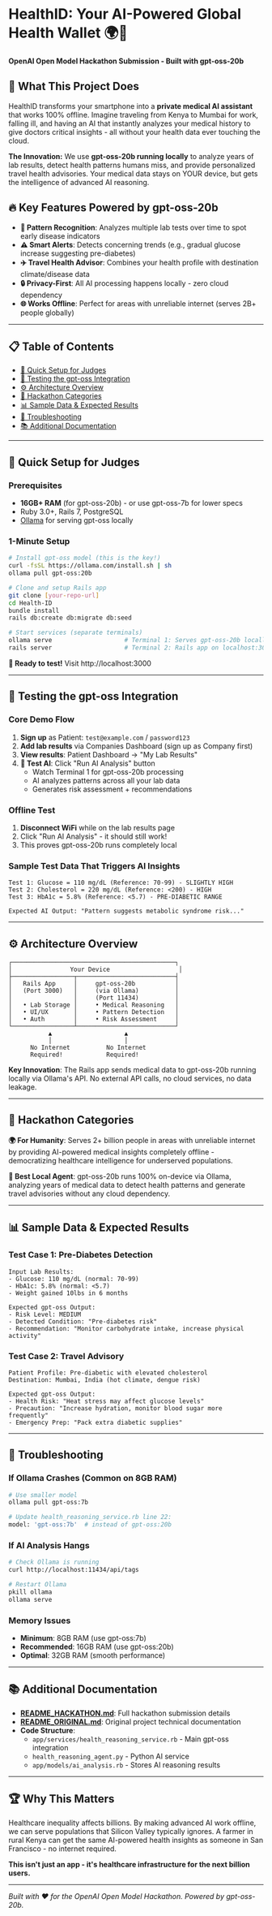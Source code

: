 # HealthID: Your AI-Powered Global Health Wallet 🌍🏥

**OpenAI Open Model Hackathon Submission - Built with gpt-oss-20b**

## 🎯 What This Project Does

HealthID transforms your smartphone into a **private medical AI assistant** that works 100% offline. Imagine traveling from Kenya to Mumbai for work, falling ill, and having an AI that instantly analyzes your medical history to give doctors critical insights - all without your health data ever touching the cloud.

**The Innovation:** We use **gpt-oss-20b running locally** to analyze years of lab results, detect health patterns humans miss, and provide personalized travel health advisories. Your medical data stays on YOUR device, but gets the intelligence of advanced AI reasoning.

## 🔥 Key Features Powered by gpt-oss-20b

- **🧠 Pattern Recognition**: Analyzes multiple lab tests over time to spot early disease indicators
- **⚠️ Smart Alerts**: Detects concerning trends (e.g., gradual glucose increase suggesting pre-diabetes)
- **✈️ Travel Health Advisor**: Combines your health profile with destination climate/disease data
- **🔒 Privacy-First**: All AI processing happens locally - zero cloud dependency
- **🌐 Works Offline**: Perfect for areas with unreliable internet (serves 2B+ people globally)

---

## 📋 Table of Contents

- [🚀 Quick Setup for Judges](#-quick-setup-for-judges)
- [🧪 Testing the gpt-oss Integration](#-testing-the-gpt-oss-integration)
- [⚙️ Architecture Overview](#️-architecture-overview)
- [🎯 Hackathon Categories](#-hackathon-categories)
- [📊 Sample Data & Expected Results](#-sample-data--expected-results)
- [🔧 Troubleshooting](#-troubleshooting)
- [📚 Additional Documentation](#-additional-documentation)

---

## 🚀 Quick Setup for Judges

### Prerequisites
- **16GB+ RAM** (for gpt-oss-20b) - or use gpt-oss-7b for lower specs
- Ruby 3.0+, Rails 7, PostgreSQL
- [Ollama](https://ollama.com) for serving gpt-oss locally

### 1-Minute Setup
```bash
# Install gpt-oss model (this is the key!)
curl -fsSL https://ollama.com/install.sh | sh
ollama pull gpt-oss:20b

# Clone and setup Rails app
git clone [your-repo-url]
cd Health-ID
bundle install
rails db:create db:migrate db:seed

# Start services (separate terminals)
ollama serve                    # Terminal 1: Serves gpt-oss-20b locally
rails server                    # Terminal 2: Rails app on localhost:3000
```

**🎯 Ready to test!** Visit http://localhost:3000

---

## 🧪 Testing the gpt-oss Integration

### Core Demo Flow
1. **Sign up** as Patient: `test@example.com` / `password123`
2. **Add lab results** via Companies Dashboard (sign up as Company first)
3. **View results**: Patient Dashboard → "My Lab Results"
4. **🤖 Test AI**: Click "Run AI Analysis" button
   - Watch Terminal 1 for gpt-oss-20b processing
   - AI analyzes patterns across all your lab data
   - Generates risk assessment + recommendations

### Offline Test
1. **Disconnect WiFi** while on the lab results page
2. Click "Run AI Analysis" - it should still work!
3. This proves gpt-oss-20b runs completely local

### Sample Test Data That Triggers AI Insights
```
Test 1: Glucose = 110 mg/dL (Reference: 70-99) - SLIGHTLY HIGH
Test 2: Cholesterol = 220 mg/dL (Reference: <200) - HIGH  
Test 3: HbA1c = 5.8% (Reference: <5.7) - PRE-DIABETIC RANGE

Expected AI Output: "Pattern suggests metabolic syndrome risk..."
```

---

## ⚙️ Architecture Overview

```
┌─────────────────────────────────────────────┐
│                Your Device                   │
├─────────────────┬───────────────────────────┤
│   Rails App     │     gpt-oss-20b           │
│   (Port 3000)   │     (via Ollama)          │
│                 │     (Port 11434)          │
│   • Lab Storage │     • Medical Reasoning   │
│   • UI/UX       │     • Pattern Detection   │
│   • Auth        │     • Risk Assessment     │
└─────────────────┴───────────────────────────┘
           ▲                    ▲
           │                    │
      No Internet          No Internet
      Required!            Required!
```

**Key Innovation**: The Rails app sends medical data to gpt-oss-20b running locally via Ollama's API. No external API calls, no cloud services, no data leakage.

---

## 🎯 Hackathon Categories

**🌍 For Humanity**: Serves 2+ billion people in areas with unreliable internet by providing AI-powered medical insights completely offline - democratizing healthcare intelligence for underserved populations.

**🤖 Best Local Agent**: gpt-oss-20b runs 100% on-device via Ollama, analyzing years of medical data to detect health patterns and generate travel advisories without any cloud dependency.

---

## 📊 Sample Data & Expected Results

### Test Case 1: Pre-Diabetes Detection
```
Input Lab Results:
- Glucose: 110 mg/dL (normal: 70-99)
- HbA1c: 5.8% (normal: <5.7)
- Weight gained 10lbs in 6 months

Expected gpt-oss Output:
- Risk Level: MEDIUM
- Detected Condition: "Pre-diabetes risk"
- Recommendation: "Monitor carbohydrate intake, increase physical activity"
```

### Test Case 2: Travel Advisory
```
Patient Profile: Pre-diabetic with elevated cholesterol
Destination: Mumbai, India (hot climate, dengue risk)

Expected gpt-oss Output:
- Health Risk: "Heat stress may affect glucose levels"
- Precaution: "Increase hydration, monitor blood sugar more frequently"
- Emergency Prep: "Pack extra diabetic supplies"
```

---

## 🔧 Troubleshooting

### If Ollama Crashes (Common on 8GB RAM)
```bash
# Use smaller model
ollama pull gpt-oss:7b

# Update health_reasoning_service.rb line 22:
model: 'gpt-oss:7b'  # instead of gpt-oss:20b
```

### If AI Analysis Hangs
```bash
# Check Ollama is running
curl http://localhost:11434/api/tags

# Restart Ollama
pkill ollama
ollama serve
```

### Memory Issues
- **Minimum**: 8GB RAM (use gpt-oss:7b)
- **Recommended**: 16GB RAM (use gpt-oss:20b)
- **Optimal**: 32GB RAM (smooth performance)

---

## 📚 Additional Documentation

- **[README_HACKATHON.md](README_HACKATHON.md)**: Full hackathon submission details
- **[README_ORIGINAL.md](README_ORIGINAL.md)**: Original project technical documentation  
- **Code Structure**: 
  - `app/services/health_reasoning_service.rb` - Main gpt-oss integration
  - `health_reasoning_agent.py` - Python AI service
  - `app/models/ai_analysis.rb` - Stores AI reasoning results

---

## 🏆 Why This Matters

Healthcare inequality affects billions. By making advanced AI work offline, we can serve populations that Silicon Valley typically ignores. A farmer in rural Kenya can get the same AI-powered health insights as someone in San Francisco - no internet required.

**This isn't just an app - it's healthcare infrastructure for the next billion users.**

---

*Built with ❤️ for the OpenAI Open Model Hackathon. Powered by gpt-oss-20b.*